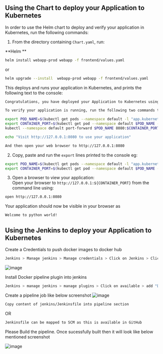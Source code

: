 ## Using the Chart to deploy your Application to Kubernetes

In order to use the Helm chart to deploy and verify your application in Kubernetes, run the following commands:

1. From the directory containing `Chart.yaml`, run:  

  **Helm **
  
  ```sh
  helm install webapp-prod webapp -f frontend/values.yaml
  ```
  or
  ```sh
  helm upgrade --install  webapp-prod webapp -f frontend/values.yaml
  ```

  This deploys and runs your application in Kubernetes, and prints the following text to the console:  
  
  ```sh
  Congratulations, you have deployed your Application to Kubernetes using Helm!

  To verify your application is running, run the following two commands to set the POD_NAME and CONTAINER_PORT environment variables to the location of your application:

export POD_NAME=$(kubectl get pods --namespace default -l "app.kubernetes.io/name=webapp,app.kubernetes.io/instance=webapp-prod" -o jsonpath="{.items[0].metadata.name}")
  export CONTAINER_PORT=$(kubectl get pod --namespace default $POD_NAME -o jsonpath="{.spec.containers[0].ports[0].containerPort}")
  kubectl --namespace default port-forward $POD_NAME 8080:$CONTAINER_PORT
  
  echo "Visit http://127.0.0.1:8080 to use your application"
  
  And then open your web browser to http://127.0.0.1:8080
  
  ```
  
2. Copy, paste and run the `export` lines printed to the console
  eg:
  
  ```sh
  export POD_NAME=$(kubectl get pods --namespace default -l "app.kubernetes.io/name=webapp,app.kubernetes.io/instance=webapp-prod" -o jsonpath="{.items[0].metadata.name}")
  export CONTAINER_PORT=$(kubectl get pod --namespace default $POD_NAME -o jsonpath="{.spec.containers[0].ports[0].containerPort}")
  ```
  
3. Open a browser to view your application:  
  Open your browser to `http://127.0.0.1:${CONTAINER_PORT}` from the command line using:
  
  ```sh
  open http://127.0.0.1:8080
  ```

Your application should now be visible in your browser as 
```sh
Welcome to python world!
```


## Using the Jenkins to deploy your Application to Kubernetes
Create a Credentials to push docker images to docker hub
```sh
Jenkins > Manage jenkins > Manage credentials > Click on Jenkins > Click on Global credentials (unrestricted) > Add Credentials
```
![image](https://user-images.githubusercontent.com/11458614/189413353-a36d7fae-27cb-4cfd-bec4-98b5d0f912d1.png)

Install Docker pipeline plugin into jenkins
```sh
Jenkins > manage jenkins > manage plugins > Click on available > add "Docker Pipeline" in the search bar > select the plugin > Click on install without restart.
```


Create a pipeline job like below screenshot
![image](https://user-images.githubusercontent.com/11458614/189412579-b1708f34-77d9-45ea-af29-393d67cdef92.png)

```sh
Copy content of jenkins/Jenkinsfile into pipeline section
```
OR

```sh
Jenkinsfile can be mapped to SCM as this is available in GitHub
 ```

Please Build the pipeline. Once sucessfully built then it will look like below mentioned screenshot

![image](https://user-images.githubusercontent.com/11458614/189416821-62117a78-f2e4-4e9c-99ea-5c5953dd345c.png)

